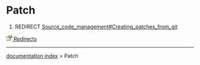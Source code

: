 # Patch
1.  REDIRECT [Source\_code\_management\#Creating\_patches\_from\_git](Source_code_management#Creating_patches_from_git.md)



[<img src="images/Property.png" style="width:16px"> Redirects](Category_Redirects.md)

---
[documentation index](../README.md) > Patch
